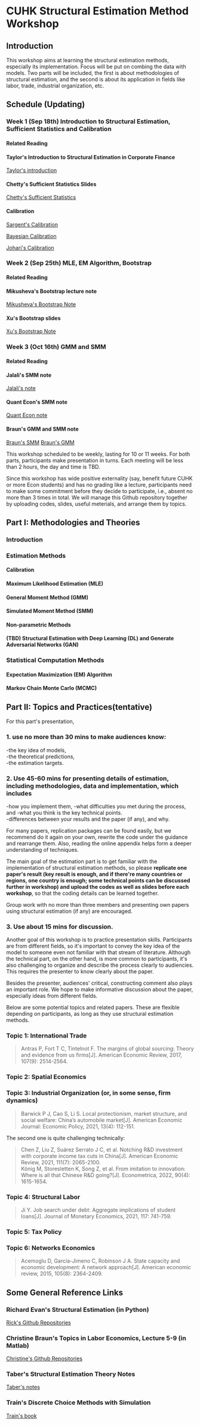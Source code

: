 # CUHK Structural Estimation Method Workshop
## Introduction
This workshop aims at learning the structural estimation methods, especially its implementation. Focus will be put on combing the data with models. Two parts will be included, the first is about methodologies of structural estimation, and the second is about its application in fields like labor, trade, industrial organization, etc.

## Schedule (Updating)
### Week 1 (Sep 18th) Introduction to Structural Estimation, Sufficient Statistics and Calibration
#### Related Reading
#### Taylor's Introduction to Structural Estimation in Corporate Finance
[Taylor's introduction](http://finance-faculty.wharton.upenn.edu/luket/wp-content/uploads/sites/10/2017/04/Structural_estimation_2017.pdf)
#### Chetty's Sufficient Statistics Slides
[Chetty's Sufficient Statistics](https://rajchetty.com/wp-content/uploads/2021/04/slides_areview_suffstat.pdf)
#### Calibration
[Sargent's Calibration](https://tomasrm.github.io/teaching/quantmacro/data_macro.pdf)

[Bayesian Calibration](https://www.asc.ohio-state.edu/statistics/comp_exp/jour.club/kennedy01.pdfv)

[Johari's Calibration](https://www.studocu.com/en-us/document/stanford-university/game-theory-with-engineering-applications/lecture-notes-on-calibration/746869)



### Week 2 (Sep 25th) MLE, EM Algorithm, Bootstrap
#### Related Reading
#### Mikusheva's Bootstrap lecture note
[Mikusheva's Bootstrap Note](https://ocw.mit.edu/courses/14-384-time-series-analysis-fall-2013/2fdf997bca65d6ed82ba7a94f6cdc970_MIT14_384F13_lec9.pdf)
#### Xu's Bootstrap slides
[Xu's Bootstrap Note](https://homepage.ntu.edu.tw/~ckuan/pdf/2014fall/Lecture-Bootstrap-%E6%96%B0%E7%89%88141211-%E8%A8%B1%E8%82%B2%E9%80%B2.pdf)

### Week 3 (Oct 16th) GMM and SMM
#### Related Reading
#### Jalali's SMM note
[Jalali's note](https://scholar.harvard.edu/files/jalali/files/msm_book_chapter.pdf)

#### Quant Econ's SMM note
[Quant Econ note](https://notes.quantecon.org/submission/5b3db2ceb9eab00015b89f93)

#### Braun's GMM and SMM note
[Braun's SMM](https://christine-braun.github.io/Lecture_Notes/WarwickLabor/GMM.pdf)
[Braun's GMM](https://christine-braun.github.io/Lecture_Notes/WarwickLabor/SMM.pdf)

This workshop scheduled to be weekly, lasting for 10 or 11 weeks. For both parts, participants make presentation in turns. Each meeting will be less than 2 hours, the day and time is TBD. 

Since this workshop has wide positive externality (say, benefit future CUHK or more Econ students) and has no grading like a lecture, participants need to make some commitment  before they decide to participate, i.e., absent no more than 3 times in total. We will manage this Github repository together by uploading codes, slides, useful meterials, and arrange them by topics. 

## Part I: Methodologies and Theories
### Introduction
### Estimation Methods
#### Calibration
#### Maximum Likelihood Estimation (MLE)
#### General Moment Method (GMM)
#### Simulated Moment Method (SMM)
#### Non-parametric Methods
#### (TBD) Structural Estimation with Deep Learning (DL) and Generate Adversarial Networks (GAN)

### Statistical Computation Methods
#### Expectation Maximization (EM) Algorithm
#### Markov Chain Monte Carlo (MCMC)


## Part II: Topics and Practices(tentative)
For this part's presentation, 

### 1. use **no more than** 30 mins to make audiences know:  
  -the key idea of models,   
  -the theoretical predictions,    
  -the estimation targets.    

### 2. Use 45-60 mins for presenting details of estimation, including methodologies, data and implementation, which includes
 -how you implement them, 
 -what difficulties you met during the process, and 
 -what you think is the key technical points.   
 -differences between your results and the paper (if any), and why.   

For many papers, replication packages can be found easily, but we recommend do it again on your own, rewrite the code under the guidance and rearrange them. Also, reading the online appendix helps form a deeper understanding of techniques.  

The main goal of the estimation part is to get familiar with the implementation of structural estimation methods, so please **replicate one paper's result (key result is enough, and if there're many countries or regions, one country is enough; some technical points can be discussed further in workshop) and upload the codes as well as slides before each workshop**, so that the coding details can be learned together. 

Group work with no more than three members and presenting own papers using structural estimation (if any) are encouraged. 

### 3. Use about 15 mins for discussion. 
Another goal of this workshop is to practice presentation skills. Participants are from different fields, so it's important to convey the key idea of the model to someone even not familiar with that stream of literature. Although the technical part, on the other hand, is more common to participants, it's also challenging to organize and describe the process clearly to audiencies. This requires the presenter to know clearly about the paper.

Besides the presenter, audiences' critical, constructing comment also plays an important role. We hope to make informative discussion about the paper, especially ideas from different fields.

Below are some potential topics and related papers. These are flexible depending on participants, as long as they use structural estimation methods.

### Topic 1: International Trade
>Antras P, Fort T C, Tintelnot F. The margins of global sourcing: Theory and evidence from us firms[J]. American Economic Review, 2017, 107(9): 2514-2564.


### Topic 2: Spatial Economics


### Topic 3: Industrial Organization (or, in some sense, firm dynamics)
>Barwick P J, Cao S, Li S. Local protectionism, market structure, and social welfare: China’s automobile market[J]. American Economic Journal: Economic Policy, 2021, 13(4): 112-151.


The second one is quite challenging technically:
>Chen Z, Liu Z, Suárez Serrato J C, et al. Notching R&D investment with corporate income tax cuts in China[J]. American Economic Review, 2021, 111(7): 2065-2100.    
>König M, Storesletten K, Song Z, et al. From imitation to innovation: Where is all that Chinese R&D going?[J]. Econometrica, 2022, 90(4): 1615-1654.


### Topic 4: Structural Labor
> Ji Y. Job search under debt: Aggregate implications of student loans[J]. Journal of Monetary Economics, 2021, 117: 741-759.

### Topic 5: Tax Policy

### Topic 6: Networks Economics
> Acemoglu D, García-Jimeno C, Robinson J A. State capacity and economic development: A network approach[J]. American economic review, 2015, 105(8): 2364-2409.





## Some General Reference Links
### Richard Evan's Structural Estimation (in Python)
[Rick's Github Repositories](https://github.com/rickecon/StructEst_W20)
### Christine Braun's Topics in Labor Economics, Lecture 5-9 (in Matlab)
[Christine's Github Repositories](https://christine-braun.github.io/teaching-labor.html)
### Taber's Structural Estimation Theory Notes
[Taber's notes](https://users.ssc.wisc.edu/~ctaber/718/struct.pdf)
### Train's Discrete Choice Methods with Simulation
[Train's book](https://eml.berkeley.edu/books/train1201.pdf)
